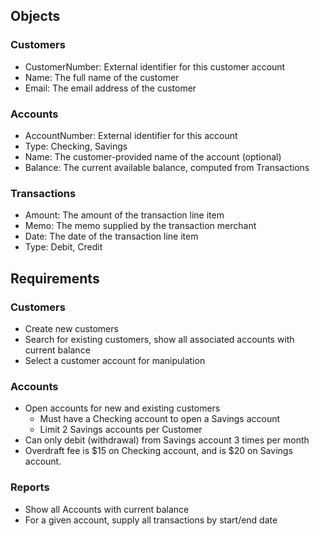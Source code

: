 


## Objects 
### Customers
- CustomerNumber: External identifier for this customer account
- Name: The full name of the customer
- Email: The email address of the customer

### Accounts
- AccountNumber: External identifier for this account
- Type: Checking, Savings
- Name: The customer-provided name of the account (optional)
- Balance: The current available balance, computed from Transactions

### Transactions
- Amount: The amount of the transaction line item
- Memo: The memo supplied by the transaction merchant
- Date: The date of the transaction line item
- Type: Debit, Credit

## Requirements
### Customers
- Create new customers
- Search for existing customers, show all associated accounts with current balance
- Select a customer account for manipulation

### Accounts
- Open accounts for new and existing customers
  * Must have a Checking account to open a Savings account
  * Limit 2 Savings accounts per Customer
- Can only debit (withdrawal) from Savings account 3 times per month
- Overdraft fee is $15 on Checking account, and is $20 on Savings account. 

### Reports
- Show all Accounts with current balance 
- For a given account, supply all transactions by start/end date
